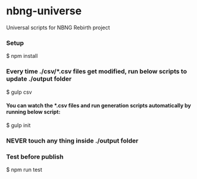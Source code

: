# nbng-universe
Universal scripts for NBNG Rebirth project

### Setup
$ npm install

### Every time ./csv/*.csv files get modified, run below scripts to update ./output folder
$ gulp csv

#### You can watch the *.csv files and run generation scripts automatically by running below script:
$ gulp init

### NEVER touch any thing inside ./output folder

### Test before publish
$ npm run test